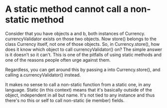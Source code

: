 # A static method cannot call a non-static method

Consider that you have objects a and b, both instances of Currency. currencyValidator exists on those two objects. Now store() belongs to the class Currency itself, not one of those objects. So, in Currency.store(), how does it know which object to call currencyValidator() on? The simple answer is it doesn't so it can't. This is one of the pitfalls of using static methods and one of the reasons people often urge against them.

Regardless, you can get around this by passing a into Currency.store(), and calling a.currencyValidator() instead.

It makes no sense to call a non-static function from a static one, in any language. Static (in this context) means that it's basically outside of the object, independent in all but name. It's not tied to any instance and thus there's no this or self to call non-static (ie member) fields.
